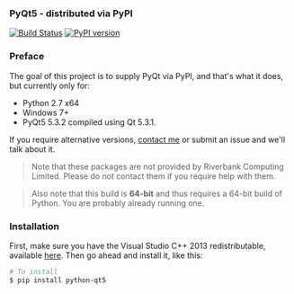 ### PyQt5 - distributed via PyPI

[![Build Status][travis]][travis_repo]
[![PyPI version][pypi]][pypi_repo]

### Preface

The goal of this project is to supply PyQt via PyPI, and that's what it does, but currently only for:

- Python 2.7 x64
- Windows 7+
- PyQt5 5.3.2 compiled using Qt 5.3.1. 

If you require alternative versions, [contact me][mail] or submit an issue and we'll talk about it.

> Note that these packages are not provided by Riverbank Computing Limited. Please do not contact them if you require help with them.

> Also note that this build is **64-bit** and thus requires a 64-bit build of Python. You are probably already running one.

### Installation

First, make sure you have the Visual Studio C++ 2013 redistributable, available [here][redist]. Then go ahead and install it, like this:

```bash
# To install
$ pip install python-qt5
```

[travis]: https://travis-ci.org/pyqt/python-qt5.svg?branch=master
[travis_repo]: https://travis-ci.org/pyqt/python-qt5
[pypi]: https://badge.fury.io/py/python-qt5.svg
[pypi_repo]: http://badge.fury.io/py/python-qt5
[redist]: http://www.microsoft.com/en-us/download/details.aspx?id=40784
[mail]: mailto:marcus@abstractfactory.io
